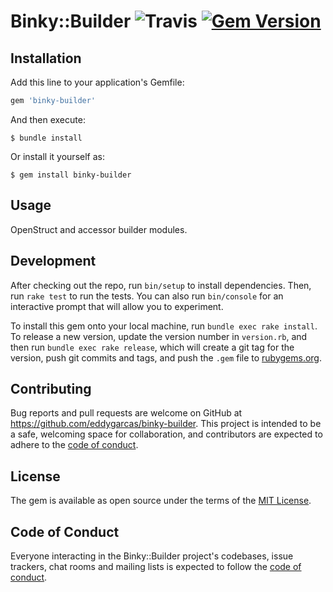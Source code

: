 # Binky::Builder ![Travis](https://travis-ci.org/eddygarcas/binky-builder.svg) [![Gem Version](https://badge.fury.io/rb/binky-builder.svg)](https://badge.fury.io/rb/binky-builder)

## Installation

Add this line to your application's Gemfile:

```ruby
gem 'binky-builder'
```

And then execute:

    $ bundle install

Or install it yourself as:

    $ gem install binky-builder

## Usage

OpenStruct and accessor builder modules. 

## Development

After checking out the repo, run `bin/setup` to install dependencies. Then, run `rake test` to run the tests. You can also run `bin/console` for an interactive prompt that will allow you to experiment.

To install this gem onto your local machine, run `bundle exec rake install`. To release a new version, update the version number in `version.rb`, and then run `bundle exec rake release`, which will create a git tag for the version, push git commits and tags, and push the `.gem` file to [rubygems.org](https://rubygems.org).

## Contributing

Bug reports and pull requests are welcome on GitHub at https://github.com/eddygarcas/binky-builder. This project is intended to be a safe, welcoming space for collaboration, and contributors are expected to adhere to the [code of conduct](https://github.com/[USERNAME]/binky-builder/blob/master/CODE_OF_CONDUCT.md).


## License

The gem is available as open source under the terms of the [MIT License](https://opensource.org/licenses/MIT).

## Code of Conduct

Everyone interacting in the Binky::Builder project's codebases, issue trackers, chat rooms and mailing lists is expected to follow the [code of conduct](https://github.com/[USERNAME]/binky-builder/blob/master/CODE_OF_CONDUCT.md).
